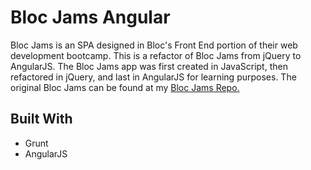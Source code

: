 # Bloc Jams Angular

Bloc Jams is an SPA designed in Bloc's Front End portion of their web development bootcamp.
This is a refactor of Bloc Jams from jQuery to AngularJS. The Bloc Jams app was first created in JavaScript, then refactored in jQuery, and last in AngularJS for learning purposes.
The original Bloc Jams can be found at my [Bloc Jams Repo.](https://github.com/aaronkoz74/bloc-jams) 

## Built With

- Grunt
- AngularJS